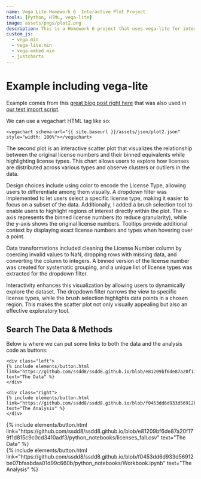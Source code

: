 ```yaml
---
name: Vega Lite Homework 6  Interactive Plot Project
tools: [Python, HTML, vega-lite]
image: assets/pngs/plot2.png
description: This is a Homework 6 project that uses vega-lite for interactive viz!
custom_js:
  - vega.min
  - vega-lite.min
  - vega-embed.min
  - justcharts
---
```



# Example including vega-lite

Example comes from this [great blog post right here](https://blog.4dcu.be/programming/2021/05/03/Interactive-Visualizations.html) that was also used in [our test import script](https://github.com/UIUC-iSchool-DataViz/is445_bcubcg_fall2022/blob/main/week01/test_imports_week01.ipynb).

We can use a vegachart HTML tag like so:

```
<vegachart schema-url="{{ site.baseurl }}/assets/json/plot2.json" style="width: 100%"></vegachart>
```

<vegachart schema-url="{{ site.baseurl }}/assets/json/plot2.json" style="width: 100%"></vegachart>

The second plot is an interactive scatter plot that visualizes the relationship between the original license numbers and their binned equivalents while highlighting license types. This chart allows users to explore how licenses are distributed across various types and observe clusters or outliers in the data.

Design choices include using color to encode the License Type, allowing users to differentiate among them visually. A dropdown filter was implemented to let users select a specific license type, making it easier to focus on a subset of the data. Additionally, I added a brush selection tool to enable users to highlight regions of interest directly within the plot. The x-axis represents the binned license numbers (to reduce granularity), while the y-axis shows the original license numbers. Tooltips provide additional context by displaying exact license numbers and types when hovering over a point.

Data transformations included cleaning the License Number column by coercing invalid values to NaN, dropping rows with missing data, and converting the column to integers. A binned version of the license number was created for systematic grouping, and a unique list of license types was extracted for the dropdown filter.

Interactivity enhances this visualization by allowing users to dynamically explore the dataset. The dropdown filter narrows the view to specific license types, while the brush selection highlights data points in a chosen region. This makes the scatter plot not only visually appealing but also an effective exploratory tool.
​

## Search The Data & Methods

Below is where we can put some links to both the data and the analysis code as buttons:

```
<div class="left">
{% include elements/button.html link="https://github.com/ssdd8/ssdd8.github.io/blob/e81209bf6de87a20f179f1d815c9c0cd3410adf3/python_notebooks/licenses_fall.csv" text="The Data" %}
</div>

<div class="right">
{% include elements/button.html link="https://github.com/ssdd8/ssdd8.github.io/blob/f0453dd6d933d56912be07bfaabdaa01d99c660b/python_notebooks/Workbook.ipynb" text="The Analysis" %}
</div>
```

<!-- these are written in a combo of html and liquid --> 

<div class="left">
{% include elements/button.html link="https://github.com/ssdd8/ssdd8.github.io/blob/e81209bf6de87a20f179f1d815c9c0cd3410adf3/python_notebooks/licenses_fall.csv" text="The Data" %}
</div>

<div class="right">
{% include elements/button.html link="https://github.com/ssdd8/ssdd8.github.io/blob/f0453dd6d933d56912be07bfaabdaa01d99c660b/python_notebooks/Workbook.ipynb" text="The Analysis" %}
</div>

